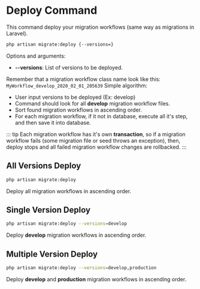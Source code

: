 # Deploy Command

This command deploy your migration workflows (same way as migrations in Laravel).

```bash
php artisan migrate:deploy {--versions=}
```

Options and arguments:
- **--versions**: List of versions to be deployed.

Remember that a migration workflow class name look like this: `MyWorkflow_develop_2020_02_01_205639`
Simple algorithm:
- User input versions to be deployed (Ex: develop)
- Command should look for all **develop** migration workflow files.
- Sort found migration workflows in ascending order.
- For each migration workflow, if it not in database, execute all it's step, and then save it into database.

::: tip
Each migration workflow has it's own **transaction**, so if a migration workflow fails (some migration file or seed throws an exception), then, deploy stops and all failed migration workflow  changes are rollbacked.
:::

## All Versions Deploy

```bash
php artisan migrate:deploy
```

Deploy all migration workflows in ascending order.

## Single Version Deploy

```bash
php artisan migrate:deploy --versions=develop
```

Deploy **develop** migration workflows in ascending order.

## Multiple Version Deploy

```bash
php artisan migrate:deploy --versions=develop,production
```

Deploy **develop** and **production** migration workflows in ascending order.
